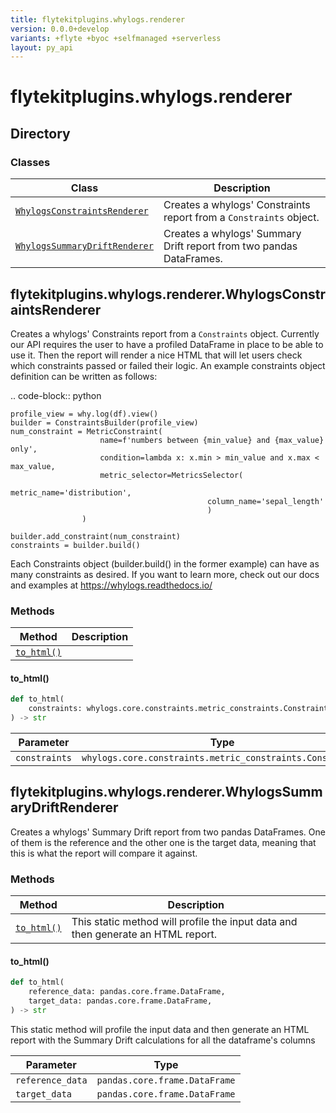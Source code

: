 ```yaml
---
title: flytekitplugins.whylogs.renderer
version: 0.0.0+develop
variants: +flyte +byoc +selfmanaged +serverless
layout: py_api
---
```


# flytekitplugins.whylogs.renderer

## Directory

### Classes

| Class | Description |
|-|-|
| [`WhylogsConstraintsRenderer`](.././flytekitplugins.whylogs.renderer#flytekitpluginswhylogsrendererwhylogsconstraintsrenderer) | Creates a whylogs' Constraints report from a `Constraints` object. |
| [`WhylogsSummaryDriftRenderer`](.././flytekitplugins.whylogs.renderer#flytekitpluginswhylogsrendererwhylogssummarydriftrenderer) | Creates a whylogs' Summary Drift report from two pandas DataFrames. |

## flytekitplugins.whylogs.renderer.WhylogsConstraintsRenderer

Creates a whylogs' Constraints report from a `Constraints` object. Currently our API
requires the user to have a profiled DataFrame in place to be able to use it. Then the report
will render a nice HTML that will let users check which constraints passed or failed their
logic. An example constraints object definition can be written as follows:

.. code-block:: python

    profile_view = why.log(df).view()
    builder = ConstraintsBuilder(profile_view)
    num_constraint = MetricConstraint(
                        name=f'numbers between {min_value} and {max_value} only',
                        condition=lambda x: x.min > min_value and x.max < max_value,
                        metric_selector=MetricsSelector(
                                                metric_name='distribution',
                                                column_name='sepal_length'
                                                )
                    )

    builder.add_constraint(num_constraint)
    constraints = builder.build()

Each Constraints object (builder.build() in the former example) can have as many constraints as
desired. If you want to learn more, check out our docs and examples at https://whylogs.readthedocs.io/


### Methods

| Method | Description |
|-|-|
| [`to_html()`](#to_html) |  |


#### to_html()

```python
def to_html(
    constraints: whylogs.core.constraints.metric_constraints.Constraints,
) -> str
```
| Parameter | Type |
|-|-|
| `constraints` | `whylogs.core.constraints.metric_constraints.Constraints` |

## flytekitplugins.whylogs.renderer.WhylogsSummaryDriftRenderer

Creates a whylogs' Summary Drift report from two pandas DataFrames. One of them
is the reference and the other one is the target data, meaning that this is what
the report will compare it against.


### Methods

| Method | Description |
|-|-|
| [`to_html()`](#to_html) | This static method will profile the input data and then generate an HTML report. |


#### to_html()

```python
def to_html(
    reference_data: pandas.core.frame.DataFrame,
    target_data: pandas.core.frame.DataFrame,
) -> str
```
This static method will profile the input data and then generate an HTML report
with the Summary Drift calculations for all the dataframe's columns



| Parameter | Type |
|-|-|
| `reference_data` | `pandas.core.frame.DataFrame` |
| `target_data` | `pandas.core.frame.DataFrame` |

